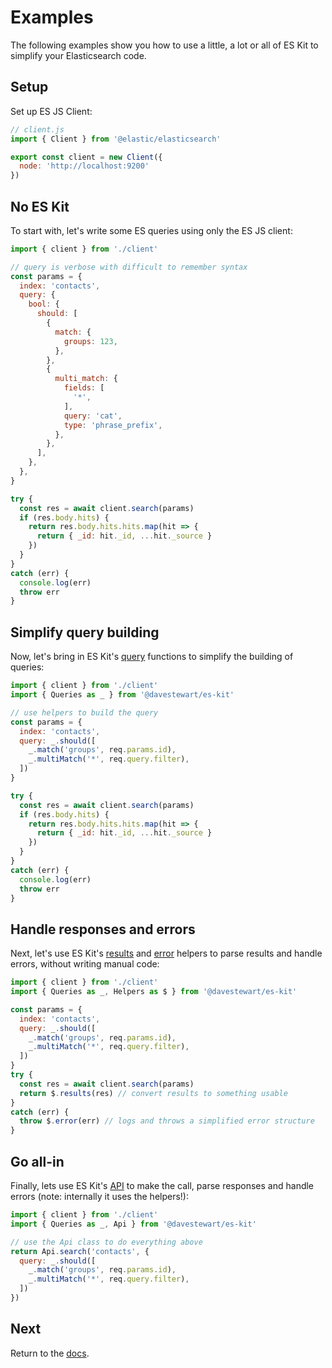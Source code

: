 # Examples

The following examples show you how to use a little, a lot or all of ES Kit to simplify your Elasticsearch code.

## Setup

Set up ES JS Client:

```js
// client.js
import { Client } from '@elastic/elasticsearch'

export const client = new Client({
  node: 'http://localhost:9200'
})
```

## No ES Kit

To start with, let's write some ES queries using only the ES JS client:

```js
import { client } from './client'

// query is verbose with difficult to remember syntax
const params = {
  index: 'contacts',
  query: {
    bool: {
      should: [
        {
          match: {
            groups: 123,
          },
        },
        {
          multi_match: {
            fields: [
              '*',
            ],
            query: 'cat',
            type: 'phrase_prefix',
          },
        },
      ],
    },
  },
}

try {
  const res = await client.search(params)
  if (res.body.hits) {
    return res.body.hits.hits.map(hit => {
      return { _id: hit._id, ...hit._source }
    })    
  }
}
catch (err) {
  console.log(err)
  throw err
}
```

## Simplify query building

Now, let's bring in ES Kit's [query](./utilities/queries.md) functions to simplify the building of queries:

```js
import { client } from './client'
import { Queries as _ } from '@davestewart/es-kit'

// use helpers to build the query
const params = {
  index: 'contacts',
  query: _.should([
    _.match('groups', req.params.id),
    _.multiMatch('*', req.query.filter),
  ])
}

try {
  const res = await client.search(params)
  if (res.body.hits) {
    return res.body.hits.hits.map(hit => {
      return { _id: hit._id, ...hit._source }
    })    
  }
}
catch (err) {
  console.log(err)
  throw err
}
```

## Handle responses and errors

Next, let's use ES Kit's [results](utilities/helpers.md) and [error](utilities/helpers.md) helpers to parse results and handle errors, without writing manual code:

```js
import { client } from './client'
import { Queries as _, Helpers as $ } from '@davestewart/es-kit'

const params = {
  index: 'contacts',
  query: _.should([
    _.match('groups', req.params.id),
    _.multiMatch('*', req.query.filter),
  ])
}
try {
  const res = await client.search(params)
  return $.results(res) // convert results to something usable
}
catch (err) {
  throw $.error(err) // logs and throws a simplified error structure
}
```

## Go all-in

Finally, lets use ES Kit's [API](./api) to make the call, parse responses and handle errors (note: internally it uses the helpers!):

```js
import { client } from './client'
import { Queries as _, Api } from '@davestewart/es-kit'

// use the Api class to do everything above
return Api.search('contacts', {
  query: _.should([
    _.match('groups', req.params.id),
    _.multiMatch('*', req.query.filter),
  ])
})
```

## Next

Return to the [docs](README.md).
